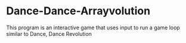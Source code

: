 # Dance-Dance-Arrayvolution
This program is an interactive game that uses input to run a game loop similar to Dance, Dance Revolution
